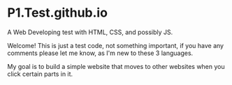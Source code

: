 # P1.Test.github.io
A Web Developing test with HTML, CSS, and possibly JS.

Welcome! This is just a test code, not something important, if you have any comments please let me know, as I'm new to these 3 languages.

My goal is to build a simple website that moves to other websites when you click certain parts in it.